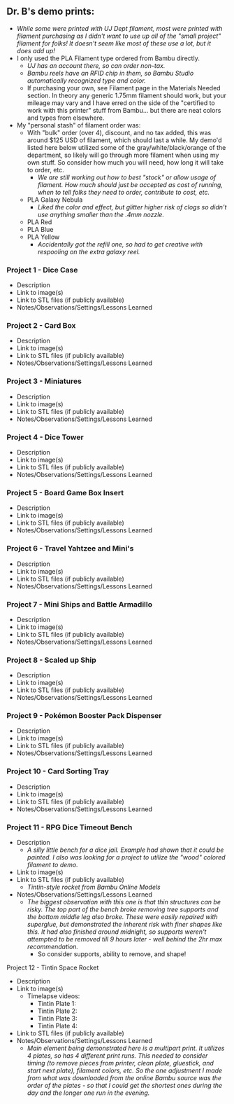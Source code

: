## Dr. B's demo prints:
* *While some were printed with UJ Dept filament, most were printed with filament purchasing as I didn't want to use up all of the "small project" filament for folks! It doesn't seem like most of these use a lot, but it does add up!*
* I only used the PLA Filament type ordered from Bambu directly.
	* *UJ has an account there, so can order non-tax.*
	* *Bambu reels have an RFID chip in them, so Bambu Studio automatically recognized type and color.*
	* If purchasing your own, see Filament page in the Materials Needed section. In theory any generic 1.75mm filament should work, but your mileage may vary and I have erred on the side of the "certified to work with this printer" stuff from Bambu... but there are neat colors and types from elsewhere.
* My "personal stash" of filament order was:
	* With "bulk" order (over 4), discount, and no tax added, this was around $125 USD of filament, which should last a while. My demo'd listed here below utilized some of the gray/white/black/orange of the department, so likely will go through more filament when using my own stuff. So consider how much you will need, how long it will take to order, etc.
		* *We are still working out how to best "stock" or allow usage of filament. How much should just be accepted as cost of running, when to tell folks they need to order, contribute to cost, etc.*
	* PLA Galaxy Nebula
		* *Liked the color and effect, but glitter higher risk of clogs so didn't use anything smaller than the .4mm nozzle.*
	* PLA Red
	* PLA Blue
	* PLA Yellow
		* *Accidentally got the refill one, so had to get creative with respooling on the extra galaxy reel.*

### Project 1 - Dice Case
- Description
- Link to image(s)
- Link to STL files (if publicly available)
- Notes/Observations/Settings/Lessons Learned

### Project 2 - Card Box
- Description
- Link to image(s)
- Link to STL files (if publicly available)
- Notes/Observations/Settings/Lessons Learned

### Project 3 - Miniatures
- Description
- Link to image(s)
- Link to STL files (if publicly available)
- Notes/Observations/Settings/Lessons Learned

### Project 4 - Dice Tower
- Description
- Link to image(s)
- Link to STL files (if publicly available)
- Notes/Observations/Settings/Lessons Learned

### Project 5 - Board Game Box Insert
- Description
- Link to image(s)
- Link to STL files (if publicly available)
- Notes/Observations/Settings/Lessons Learned

### Project 6 - Travel Yahtzee and Mini's
- Description
- Link to image(s)
- Link to STL files (if publicly available)
- Notes/Observations/Settings/Lessons Learned

### Project 7 - Mini Ships and Battle Armadillo
- Description
- Link to image(s)
- Link to STL files (if publicly available)
- Notes/Observations/Settings/Lessons Learned

### Project 8 - Scaled up Ship
- Description
- Link to image(s)
- Link to STL files (if publicly available)
- Notes/Observations/Settings/Lessons Learned

### Project 9 - Pokémon Booster Pack Dispenser
- Description
- Link to image(s)
- Link to STL files (if publicly available)
- Notes/Observations/Settings/Lessons Learned

### Project 10 - Card Sorting Tray
- Description
- Link to image(s)
- Link to STL files (if publicly available)
- Notes/Observations/Settings/Lessons Learned

### Project 11 - RPG Dice Timeout Bench
- Description
	- *A silly little bench for a dice jail. Example had shown that it could be painted. I also was looking for a project to utilize the "wood" colored filament to demo.*
- Link to image(s)
- Link to STL files (if publicly available)
	- *Tintin-style rocket from Bambu Online Models*
- Notes/Observations/Settings/Lessons Learned
	- *The biggest observation with this one is that thin structures can be risky. The top part of the bench broke removing tree supports and the bottom middle leg also broke. These were easily repaired with superglue, but demonstrated the inherent risk with finer shapes like this. It had also finished around midnight, so supports weren't attempted to be removed till 9 hours later - well behind the 2hr max recommendation.*
		- So consider supports, ability to remove, and shape!

Project 12 - Tintin Space Rocket
- Description
- Link to image(s)
	- Timelapse videos:
		- Tintin Plate 1:
		- Tintin Plate 2:
		- Tintin Plate 3:
		- Tintin Plate 4:
- Link to STL files (if publicly available)
- Notes/Observations/Settings/Lessons Learned
	- *Main element being demonstrated here is a multipart print. It utilizes 4 plates, so has 4 different print runs. This needed to consider timing (to remove pieces from printer, clean plate, gluestick, and start next plate), filament colors, etc. So the one adjustment I made from what was downloaded from the online Bambu source was the order of the plates - so that I could get the shortest ones during the day and the longer one run in the evening.*
